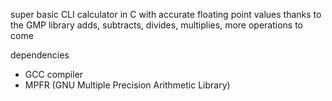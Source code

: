 super basic CLI calculator in C with accurate floating point values thanks to the GMP library
adds, subtracts, divides, multiplies, more operations to come

dependencies
- GCC compiler
- MPFR (GNU Multiple Precision Arithmetic Library)
